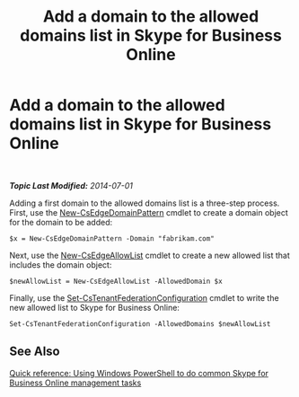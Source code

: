 ﻿---
title: Add a domain to the allowed domains list in Skype for Business Online
TOCTitle: Add a domain to the allowed domains list
ms:assetid: 7b7f76c8-3047-40be-a938-8ac2868a6bc8
ms:mtpsurl: https://technet.microsoft.com/en-us/library/Dn362818(v=OCS.15)
ms:contentKeyID: 56558813
ms.date: 05/04/2015
mtps_version: v=OCS.15
---

<div data-xmlns="http://www.w3.org/1999/xhtml">

<div class="topic" data-xmlns="http://www.w3.org/1999/xhtml" data-msxsl="urn:schemas-microsoft-com:xslt" data-cs="http://msdn.microsoft.com/en-us/">

<div data-asp="http://msdn2.microsoft.com/asp">

# Add a domain to the allowed domains list in Skype for Business Online

</div>

<div id="mainSection">

<div id="mainBody">

<span> </span>

_**Topic Last Modified:** 2014-07-01_

Adding a first domain to the allowed domains list is a three-step process. First, use the [New-CsEdgeDomainPattern](new-csedgedomainpattern.md) cmdlet to create a domain object for the domain to be added:

    $x = New-CsEdgeDomainPattern -Domain "fabrikam.com"

Next, use the [New-CsEdgeAllowList](new-csedgeallowlist.md) cmdlet to create a new allowed list that includes the domain object:

    $newAllowList = New-CsEdgeAllowList -AllowedDomain $x

Finally, use the [Set-CsTenantFederationConfiguration](set-cstenantfederationconfiguration.md) cmdlet to write the new allowed list to Skype for Business Online:

    Set-CsTenantFederationConfiguration -AllowedDomains $newAllowList

<div>

## See Also


[Quick reference: Using Windows PowerShell to do common Skype for Business Online management tasks](quick-reference-using-windows-powershell-to-do-common-skype-for-business-online-management-tasks.md)  
  

</div>

</div>

<span> </span>

</div>

</div>

</div>

